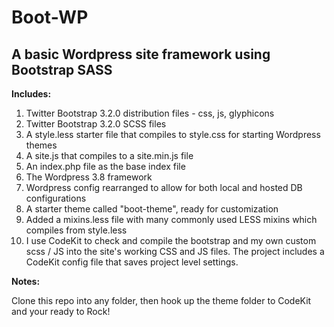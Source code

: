 Boot-WP
====

A basic Wordpress site framework using Bootstrap SASS
----------------------

**Includes:**

1. Twitter Bootstrap 3.2.0 distribution files - css, js, glyphicons
2. Twitter Bootstrap 3.2.0 SCSS files
3. A style.less starter file that compiles to style.css for starting Wordpress themes
4. A site.js that compiles to a site.min.js file
5. An index.php file as the base index file
6. The Wordpress 3.8 framework
7. Wordpress config rearranged to allow for both local and hosted DB configurations
8. A starter theme called "boot-theme", ready for customization
9. Added a mixins.less file with many commonly used LESS mixins which compiles from style.less
10. I use CodeKit to check and compile the bootstrap and my own custom scss / JS into the site's working CSS and JS files. The project includes a CodeKit config file that saves project level settings.

**Notes:** 

Clone this repo into any folder, then hook up the theme folder to CodeKit and your ready to Rock!
